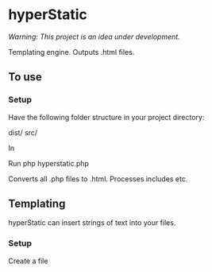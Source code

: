 # hyperStatic 
*Warning: This project is an idea under development.*

Templating engine.
Outputs .html files.

## To use

### Setup
Have the following folder structure in your project directory:

dist/
src/

In

Run php hyperstatic.php

Converts all .php files to .html.
Processes includes etc.

## Templating
hyperStatic can insert strings of text into your files.

### Setup
Create a file 


